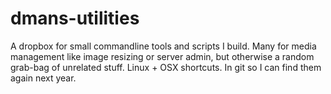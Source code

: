 dmans-utilities
===============

A dropbox for small commandline tools and scripts I build. Many for media management like image resizing or server admin, but otherwise a random grab-bag of unrelated stuff. Linux + OSX shortcuts. In git so I can find them again next year.
